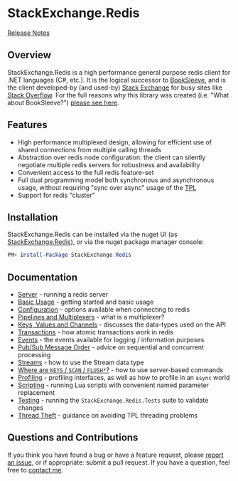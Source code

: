 StackExchange.Redis
===================

[Release Notes](ReleaseNotes)

## Overview

StackExchange.Redis is a high performance general purpose redis client for .NET languages (C#, etc.). It is the logical successor to [BookSleeve](https://code.google.com/archive/p/booksleeve/),
and is the client developed-by (and used-by) [Stack Exchange](http://stackexchange.com/) for busy sites like [Stack Overflow](http://stackoverflow.com/). For the full reasons
why this library was created (i.e. "What about BookSleeve?") [please see here](http://marcgravell.blogspot.com/2014/03/so-i-went-and-wrote-another-redis-client.html).

Features
--

- High performance multiplexed design, allowing for efficient use of shared connections from multiple calling threads
- Abstraction over redis node configuration: the client can silently negotiate multiple redis servers for robustness and availability
- Convenient access to the full redis feature-set
- Full dual programming model both synchronous and asynchronous usage, without requiring "sync over async" usage of the [TPL][1]
- Support for redis "cluster"

Installation
---

StackExchange.Redis can be installed via the nuget UI (as [StackExchange.Redis](https://www.nuget.org/packages/StackExchange.Redis/)), or via the nuget package manager console:

```PowerShell
PM> Install-Package StackExchange.Redis
```

Documentation
---

- [Server](Server) - running a redis server
- [Basic Usage](Basics) - getting started and basic usage
- [Configuration](Configuration) - options available when connecting to redis
- [Pipelines and Multiplexers](PipelinesMultiplexers) - what is a multiplexer?
- [Keys, Values and Channels](KeysValues) - discusses the data-types used on the API
- [Transactions](Transactions) - how atomic transactions work in redis
- [Events](Events) - the events available for logging / information purposes
- [Pub/Sub Message Order](PubSubOrder) - advice on sequential and concurrent processing
- [Streams](Streams) - how to use the Stream data type
- [Where are `KEYS` / `SCAN` / `FLUSH*`?](KeysScan) - how to use server-based commands
- [Profiling](Profiling) - profiling interfaces, as well as how to profile in an `async` world
- [Scripting](Scripting) - running Lua scripts with convenient named parameter replacement
- [Testing](Testing) - running the `StackExchange.Redis.Tests` suite to validate changes
- [Thread Theft](ThreadTheft) - guidance on avoiding TPL threading problems

Questions and Contributions
---

If you think you have found a bug or have a feature request, please [report an issue][2], or if appropriate: submit a pull request. If you have a question, feel free to [contact me](https://github.com/mgravell).

  [1]: http://msdn.microsoft.com/en-us/library/dd460717%28v=vs.110%29.aspx
  [2]: https://github.com/StackExchange/StackExchange.Redis/issues?state=open
